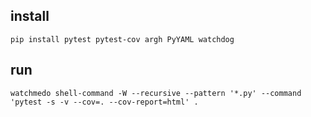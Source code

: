 ## install

```
pip install pytest pytest-cov argh PyYAML watchdog
```

## run

```
watchmedo shell-command -W --recursive --pattern '*.py' --command 'pytest -s -v --cov=. --cov-report=html' .
```
